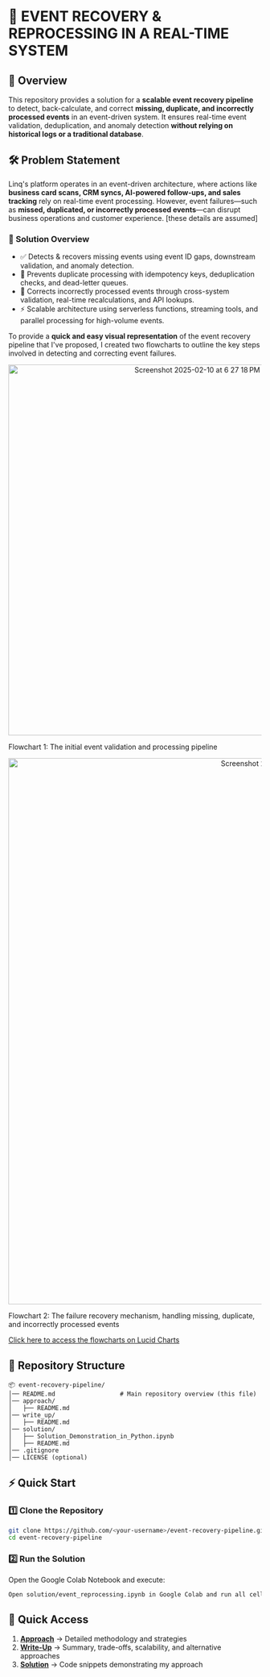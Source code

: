 # 🚀 EVENT RECOVERY & REPROCESSING IN A REAL-TIME SYSTEM

## 📌 Overview
This repository provides a solution for a **scalable event recovery pipeline** to detect, back-calculate, and correct **missing, duplicate, and incorrectly processed events** in an event-driven system. It ensures real-time event validation, deduplication, and anomaly detection **without relying on historical logs or a traditional database**.

## 🛠 Problem Statement
Linq's platform operates in an event-driven architecture, where actions like **business card scans, CRM syncs, AI-powered follow-ups, and sales tracking** rely on real-time event processing. However, event failures—such as **missed, duplicated, or incorrectly processed events**—can disrupt business operations and customer experience. [these details are assumed]

### 🎯 Solution Overview
- ✅ Detects & recovers missing events using event ID gaps, downstream validation, and anomaly detection.
- 🔄 Prevents duplicate processing with idempotency keys, deduplication checks, and dead-letter queues.
- 🔧 Corrects incorrectly processed events through cross-system validation, real-time recalculations, and API lookups.
- ⚡ Scalable architecture using serverless functions, streaming tools, and parallel processing for high-volume events.

To provide a **quick and easy visual representation** of the event recovery pipeline that I've proposed, I created two flowcharts to outline the key steps involved in detecting and correcting event failures.

<p align="center">
<img width="736" alt="Screenshot 2025-02-10 at 6 27 18 PM" src="https://github.com/user-attachments/assets/a1d03979-4a6a-4c5e-ae7d-12ba853778ec" />

  Flowchart 1: The initial event validation and processing pipeline
</p>

<p align="center">
<img width="1084" alt="Screenshot 2025-02-10 at 6 28 06 PM" src="https://github.com/user-attachments/assets/17f7c8a2-2196-4b50-bc6d-c4e36da72063" />

  Flowchart 2: The failure recovery mechanism, handling missing, duplicate, and incorrectly processed events
</p>

[Click here to access the flowcharts on Lucid Charts](https://lucid.app/publicSegments/view/7502e54a-e14f-4345-9a0b-6e8e55cada7d/image.png)

## 📂 Repository Structure
```plaintext
📦 event-recovery-pipeline/
│── README.md                  # Main repository overview (this file)
│── approach/          
│   ├── README.md              
│── write_up/
│   ├── README.md              
│── solution/
│   ├── Solution_Demonstration_in_Python.ipynb  
│   ├── README.md              
│── .gitignore                 
│── LICENSE (optional)         
```

## ⚡ Quick Start
### 1️⃣ Clone the Repository
```bash
git clone https://github.com/<your-username>/event-recovery-pipeline.git
cd event-recovery-pipeline
```

### 2️⃣ Run the Solution
Open the Google Colab Notebook and execute:
```bash
Open solution/event_reprocessing.ipynb in Google Colab and run all cells.
```

## 📌 Quick Access
1. **[Approach](approach/README.md)** → Detailed methodology and strategies
2. **[Write-Up](write_up/README.md)** → Summary, trade-offs, scalability, and alternative approaches  
3. **[Solution](solution/README.md)** → Code snippets demonstrating my approach 

